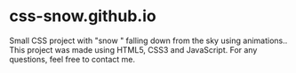 # css-snow.github.io
Small CSS project with "snow " falling down from the sky using animations..
This project was made using HTML5, CSS3 and JavaScript.
For any questions, feel free to contact me.

